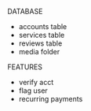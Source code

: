 DATABASE
- accounts table
- services table
- reviews table
- media folder

FEATURES
- verify acct
- flag user
- recurring payments
